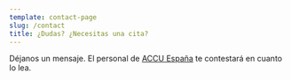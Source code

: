```yaml
---
template: contact-page
slug: /contact
title: ¿Dudas? ¿Necesitas una cita?
---
```


Déjanos un mensaje. El personal de [ACCU España](https://accuesp.com) te contestará en cuanto lo lea.